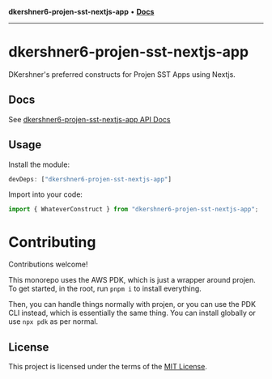 **dkershner6-projen-sst-nextjs-app** • [**Docs**](globals.md)

***

# dkershner6-projen-sst-nextjs-app

DKershner's preferred constructs for Projen SST Apps using Nextjs.

## Docs

See [dkershner6-projen-sst-nextjs-app API Docs](docs/modules.md)

## Usage

Install the module:

```typescript
devDeps: ["dkershner6-projen-sst-nextjs-app"]
```

Import into your code:

```typescript
import { WhateverConstruct } from "dkershner6-projen-sst-nextjs-app";
```

# Contributing

Contributions welcome!

This monorepo uses the AWS PDK, which is just a wrapper around projen. To get started, in the root, run `pnpm i` to install everything.

Then, you can handle things normally with projen, or you can use the PDK CLI instead, which is essentially the same thing. You can install globally or use `npx pdk` as per normal.

## License

This project is licensed under the terms of the [MIT License](LICENSE.md).
